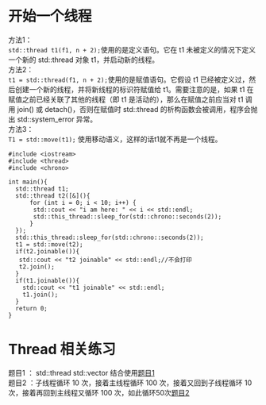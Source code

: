 # 开始一个线程  
方法1：  
`std::thread t1(f1, n + 2);`使用的是定义语句。它在 t1 未被定义的情况下定义一个新的 std::thread 对象 t1，并启动新的线程。  
方法2：  
`t1 = std::thread(f1, n + 2);`使用的是赋值语句。它假设 t1 已经被定义过，然后创建一个新的线程，并将新线程的标识符赋值给 t1。需要注意的是，如果 t1 在赋值之前已经关联了其他的线程（即 t1 是活动的），那么在赋值之前应当对 t1 调用 join() 或 detach()，否则在赋值时 std::thread 的析构函数会被调用，程序会抛出 std::system_error 异常。  
方法3：  
`T1 = std::move(t1);` 使用移动语义，这样的话t1就不再是一个线程。  

```
#include <iostream>
#include <thread>
#include <chrono>

int main(){
  std::thread t1;
  std::thread t2([&](){
      for (int i = 0; i < 10; i++) {
       std::cout << "i am here: " << i << std::endl;
       std::this_thread::sleep_for(std::chrono::seconds(2));
      }
  });
  std::this_thread::sleep_for(std::chrono::seconds(2));
  t1 = std::move(t2);
  if(t2.joinable()){
   std::cout << "t2 joinable" << std::endl;//不会打印
   t2.join();
  }
  if(t1.joinable()){
    std::cout << "t1 joinable" << std::endl;
    t1.join();
  }
  return 0;
}
```
# Thread 相关练习
题目1 ： std::thread  std::vector 结合使用[题目1](https://github.com/NJAUHB/DailyStudy/blob/master/2023/src/Thread/ThreadWithVector.cpp)  
题目2 ：子线程循环 10 次，接着主线程循环 100 次，接着又回到子线程循环 10 次，接着再回到主线程又循环 100 次，如此循环50次[题目2](https://github.com/NJAUHB/DailyStudy/blob/master/2023/src/Thread/ThreadAndSafe.cpp)
